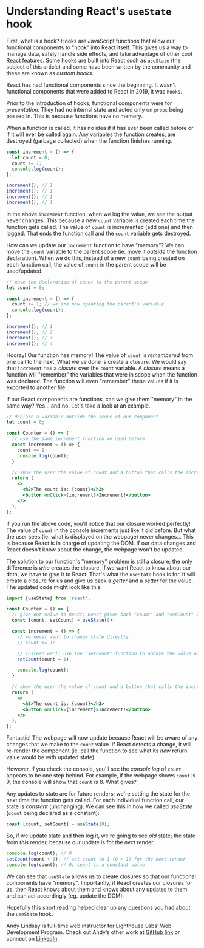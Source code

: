 # Understanding React's `useState` hook

First, what is a hook? Hooks are JavaScript functions that allow our functional components to "hook" into React itself. This gives us a way to manage data, safely handle side effects, and take advantage of other cool React features. Some hooks are built into React such as `useState` (the subject of this article) and some have been written by the community and these are known as _custom hooks_.

React has had functional components since the beginning. It wasn't functional components that were added to React in 2019, it was `hooks`.

Prior to the introduction of hooks, functional components were for _presentation_. They had no internal state and acted only on `props` being passed in. This is because functions have no memory.

When a function is called, it has no idea if it has ever been called before or if it will ever be called again. Any variables the function creates, are destroyed (garbage collected) when the function finishes running.

```js
const increment = () => {
  let count = 0;
  count += 1;
  console.log(count);
};

increment(); // 1
increment(); // 1
increment(); // 1
increment(); // 1
```

In the above `increment` function, when we log the value, we see the output never changes. This because a new `count` variable is created each time the function gets called. The value of `count` is incremented (add one) and then logged. That ends the function call and the `count` variable gets destroyed.

How can we update our `increment` function to have "memory"? We can move the `count` variable to the parent scope (ie. move it _outside_ the function declaration). When we do this, instead of a new `count` being created on each function call, the value of `count` in the parent scope will be used/updated.

```js
// move the declaration of count to the parent scope
let count = 0;

const increment = () => {
  count += 1; // we are now updating the parent's variable
  console.log(count);
};

increment(); // 1
increment(); // 2
increment(); // 3
increment(); // 4
```

Hooray! Our function has memory! The value of `count` is _remembered_ from one call to the next. What we've done is create a `closure`. We would say that `increment` has a _closure_ over the `count` variable. A _closure_ means a function will "remember" the variables that were in scope when the function was declared. The function will even "remember" these values if it is exported to another file.

If our React components are functions, can we give them "memory" in the same way? Yes... and no. Let's take a look at an example.

```jsx
// declare a variable outside the scope of our component
let count = 0;

const Counter = () => {
  // use the same increment function we used before
  const increment = () => {
    count += 1;
    console.log(count);
  }

  // show the user the value of count and a button that calls the increment function on click
  return (
    <>
      <h2>The count is: {count}</h2>
      <button onClick={increment}>Increment!</button>
    </>
  );
};
```

If you run the above code, you'll notice that our closure worked perfectly! The value of `count` in the console increments just like it did before. But what the user sees (ie. what is displayed on the webpage) never changes... This is because React is in charge of updating the DOM. If our data changes and React doesn't know about the change, the webpage won't be updated.

The solution to our function's "memory" problem is still a closure; the only difference is _who_ creates the closure. If we want React to know about our data, we have to give it to React. That's what the `useState` hook is for. It will create a closure for us and give us back a _getter_ and a _setter_ for the value. The updated code might look like this:

```jsx
import {useState} from 'react';

const Counter = () => {
  // give our value to React; React gives back "count" and "setCount" to interact with the value
  const [count, setCount] = useState(0);

  const increment = () => {
    // we never want to change state directly
    // count += 1;

    // instead we'll use the "setCount" function to update the value of count
    setCount(count + 1);

    console.log(count);
  }

  // show the user the value of count and a button that calls the increment function on click
  return (
    <>
      <h2>The count is: {count}</h2>
      <button onClick={increment}>Increment!</button>
    </>
  );
};
```

Fantastic! The webpage will now update because React will be aware of any changes that we make to the `count` value. If React detects a change, it will re-render the component (ie. call the function to see what its _new_ return value would be with updated state).

However, if you check the console, you'll see the _console.log_ of `count` appears to be one step behind. For example, if the webpage shows `count` is 9, the console will show that `count` is 8. What gives?

Any updates to state are for future renders; we're setting the state for the next time the function gets called. For each individual function call, our state is _constant_ (unchanging). We can see this in how we called _useState_ (`count` being declared as a constant):

```js
const [count, setCount] = useState(0);
```

So, if we update state and then log it, we're going to see _old_ state; the state from _this_ render, because our update is for the _next_ render.

```js
console.log(count); // 0
setCount(count + 1); // set count to 1 (0 + 1) for the next render
console.log(count); // 0; count is a constant value
```

We can see that `useState` allows us to create closures so that our functional components have "memory". Importantly, if React creates our closures for us, then React knows about them and knows about any updates to them and can act accordingly (eg. update the DOM).

Hopefully this short reading helped clear up any questions you had about the `useState` hook.

Andy Lindsay is full-time web instructor for Lighthouse Labs’ Web Development Program. Check out Andy’s other work at [GitHub link](https://github.com/andydlindsay) or connect on [LinkedIn](https://www.linkedin.com/in/andydlindsay/).
